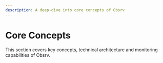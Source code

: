 ```yaml
---
description: A deep-dive into core concepts of Obsrv
---
```


# Core Concepts

This section covers key concepts, technical architecture and monitoring capabilities of Obsrv.
